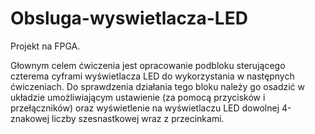# Obsluga-wyswietlacza-LED
Projekt na FPGA.

Głownym celem ćwiczenia jest opracowanie podbloku sterującego czterema cyframi wyświetlacza LED do wykorzystania w następnych ćwiczeniach.  Do sprawdzenia działania tego bloku należy go osadzić w układzie umożliwiającym ustawienie (za pomocą przycisków i przełączników) oraz wyświetlenie na wyświetlaczu LED dowolnej 4-znakowej liczby szesnastkowej wraz z przecinkami.
